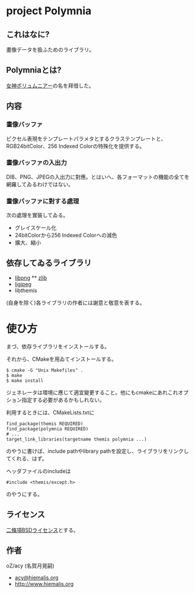 # project Polymnia

## これはなに?
畫像データを扱ふためのライブラリ。

## Polymniaとは?
[女神ポリュムニアー](https://ja.wikipedia.org/wiki/%E3%83%9D%E3%83%AA%E3%83%A5%E3%83%A0%E3%83%8B%E3%82%A2%E3%83%BC)の名を拜借した。

## 内容

### 畫像バッファ
ピクセル表現をテンプレートパラメタとするクラステンプレートと、
RGB24bitColor、256 Indexed Colorの特殊化を提供する。

### 畫像バッファの入出力
DIB、PNG、JPEGの入出力に對應。とはいへ、各フォーマットの機能の全てを網羅してゐるわけではない。

### 畫像バッファに對する處理
次の處理を實裝してゐる。
* グレイスケール化
* 24bitColorから256 Indexed Colorへの減色
* 擴大、縮小


## 依存してゐるライブラリ
* [libpng](http://www.libpng.org/pub/png/libpng.html)
** [zlib](https://www.zlib.net/)
* [ligjpeg](http://libjpeg.sourceforge.net/)
* libthemis

(自身を除く)各ライブラリの作者には謝意と敬意を表する。


# 使ひ方
まづ、依存ライブラリをインストールする。

それから、CMakeを用ゐてインストールする。

    $ cmake -G "Unix Makefiles" .
    $ make
    $ make install

ジェネレータは環境に應じて適宜變更すること。他にもcmakeにあれこれオプション指定する必要があるかもしれない。

利用するときには、CMakeLists.txtに

    find_package(themis REQUIRED)
    find_package(polymnia REQUIRED)
    # ...
    target_link_libraries(targetname themis polymnia ...)

のやうに書けば、include pathやlibrary pathを設定し、ライブラリをリンクしてくれる、はず。

ヘッダファイルのincludeは

    #include <themis/except.h>

のやうにする。


## ライセンス
[二條項BSDライセンス](https://opensource.org/licenses/BSD-2-Clause)とする。


## 作者
oZ/acy (名賀月晃嗣)
* <acy@hiemalis.org>
* <http://www.hiemalis.org>
